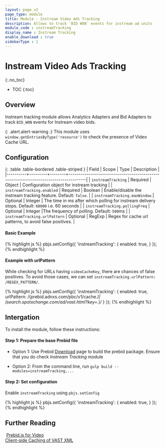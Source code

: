 ```yaml
---
layout: page_v2
page_type: module
title: Module - Instream Video Ads Tracking
description: Allows to track `BID WON` events for instream ad units
module_code : instreamTracking
display_name : Instream Tracking
enable_download : true
sidebarType : 1
---
```


# Instream Video Ads Tracking
{:.no_toc}

* TOC
{:toc}

## Overview

Instream tracking module allows Analytics Adapters and Bid Adapters to track `BID_WON` events for Instream video bids.

{: .alert.alert-warning :}
This module uses `window.getEntriesByType('resource')` to check the presence of Video Cache URL.

## Configuration

{: .table .table-bordered .table-striped }
| Field    | Scope   | Type   | Description                                                                           |
|----------+---------+--------+---------------------------------------------------------------------------------------|
| `instreamTracking` | Required | Object | Configuration object for instream tracking |
| `instreamTracking.enabled` | Required | Boolean | Enable/disable the instream tracking feature. Default: `false`. |
| `instreamTracking.maxWindow` | Optional | Integer | The time in ms after which polling for instream delivery stops. Default: `60000` i.e. 60 seconds |
| `instreamTracking.pollingFreq` | Optional | Integer |The frequency of polling. Default: `500`ms |
| `instreamTracking.urlPattern` | Optional | RegExp | Regex for cache url patterns, to avoid false positives. |

#### Basic Example
{% highlight js %}
pbjs.setConfig({
        'instreamTracking': {
            enabled: true,
        }
});
{% endhighlight %}

#### Example with urlPattern

While checking for URLs having `videoCacheKey`, there are chances of false positives. To avoid those cases, we can set `instreamTracking.urlPattern: /REGEX_PATTERN/`.
 
{% highlight js %}
pbjs.setConfig({
        'instreamTracking': {
            enabled: true,
            urlPattern: /(prebid\.adnxs\.com\/pbc\/v1\/cache\.*)|(search\.spotxchange\.com\/ad\/vast\.html\?key=\.*)/
        }
});
{% endhighlight %}

## Intergation

To install the module, follow these instructions:

#### Step 1: Prepare the base Prebid file

- Option 1: Use Prebid [Download](/download.html) page to build the prebid package. Ensure that you do check *Instream Tracking* module

- Option 2: From the command line, run `gulp build --modules=instreamTracking,...`

#### Step 2: Set configuration

Enable `instreamTracking` using `pbjs.setConfig`

{% highlight js %}
pbjs.setConfig({
        'instreamTracking': {
            enabled: true,
        }
});
{% endhighlight %}

## Further Reading
​
[Prebid.js for Video]({{site.baseurl}}/prebid-video/video-overview.html)  
[Client-side Caching of VAST XML]({{site.baseurl}}/dev-docs/publisher-api-reference.html#setConfig-vast-cache)
